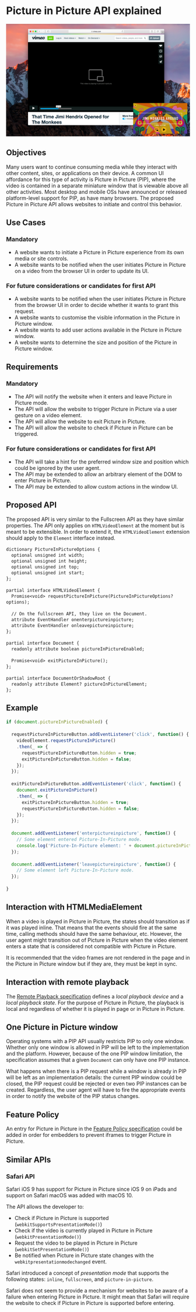 # Picture in Picture API explained

![Screenshot of Presentation Mode Web API in Safari](/images/safari-pip.png)

## Objectives

Many users want to continue consuming media while they interact with other content, sites, or applications on their device. A common UI affordance for this type of activity is Picture in Picture (PIP), where the video is contained in a separate miniature window that is viewable above all other activities. Most desktop and mobile OSs have announced or released platform-level support for PIP, as have many browsers. The proposed Picture in Picture API allows websites to initiate and control this behavior.

## Use Cases

### Mandatory

*   A website wants to initiate a Picture in Picture experience from its own media or site controls.
*   A website wants to be notified when the user initiates Picture in Picture on a video from the browser UI in order to update its UI.

### For future considerations or candidates for first API

*   A website wants to be notified when the user initiates Picture in Picture from the browser UI in order to decide whether it wants to grant this request.
*   A website wants to customise the visible information in the Picture in Picture window.
*   A website wants to add user actions available in the Picture in Picture window.
*   A website wants to determine the size and position of the Picture in Picture window.

## Requirements

### Mandatory

*   The API will notify the website when it enters and leave Picture in Picture mode.
*   The API will allow the website to trigger Picture in Picture via a user gesture on a video element.
*   The API will allow the website to exit Picture in Picture.
*   The API will allow the website to check if Picture in Picture can be triggered.

### For future considerations or candidates for first API

*   The API will take a hint for the preferred window size and position which could be ignored by the user agent.
*   The API may be extended to allow an arbitrary element of the DOM to enter Picture in Picture.
*   The API may be extended to allow custom actions in the window UI.

## Proposed API

The proposed API is very similar to the Fullscreen API as they have similar properties. The API only applies on `HTMLVideoElement` at the moment but is meant to be extensible. In order to extend it, the `HTMLVideoElement` extension should apply to the `Element` interface instead.

```
dictionary PictureInPictureOptions {
  optional unsigned int width;
  optional unsigned int height;
  optional unsigned int top;
  optional unsigned int start;
};

partial interface HTMLVideoElement {
  Promise<void> requestPictureInPicture(PictureInPictureOptions? options);

  // On the fullscreen API, they live on the Document.
  attribute EventHandler onenterpictureinpicture;
  attribute EventHandler onleavepictureinpicture;
};

partial interface Document {
  readonly attribute boolean pictureInPictureEnabled;

  Promise<void> exitPictureInPicture();
};

partial interface DocumentOrShadowRoot {
  readonly attribute Element? pictureInPictureElement;
};
```

## Example

```js
if (document.pictureInPictureEnabled) {
  
  requestPictureInPictureButton.addEventListener('click', function() {
    videoElement.requestPictureInPicture()
    .then(_ => {
      requestPictureInPictureButton.hidden = true;
      exitPictureInPictureButton.hidden = false;
    });
  });  
  
  exitPictureInPictureButton.addEventListener('click', function() {
    document.exitPictureInPicture()
    .then(_ => {
      exitPictureInPictureButton.hidden = true;
      requestPictureInPictureButton.hidden = false;
    });
  });

  document.addEventListener('enterpictureinpicture', function() {
    // Some element entered Picture-In-Picture mode.
    console.log('Picture-In-Picture element: ' + document.pictureInPictureElement); 
  });

  document.addEventListener('leavepictureinpicture', function() {
    // Some element left Picture-In-Picture mode.
  });

}
```

## Interaction with HTMLMediaElement

When a video is played in Picture in Picture, the states should transition as if it was played inline. That means that the events should fire at the same time, calling methods should have the same behaviour, etc. However, the user agent might transition out of Picture in Picture when the video element enters a state that is considered not compatible with Picture in Picture.

It is recommended that the video frames are not rendered in the page and in the Picture in Picture window but if they are, they must be kept in sync.

## Interaction with remote playback

The [Remote Playback specification](https://w3c.github.io/remote-playback/) defines a *local playback device* and a *local playback state*. For the purpose of Picture in Picture, the playback is local and regardless of whether it is played in page or in Picture in Picture.

## One Picture in Picture window

Operating systems with a PIP API usually restricts PIP to only one window. Whether only one window is allowed in PIP will be left to the implementation and the platform. However, because of the one PIP window limitation, the specification assumes that a given `Document` can only have one PIP instance.

What happens when there is a PIP request while a window is already in PIP will be left as an implementation details: the current PIP window could be closed, the PIP request could be rejected or even two PIP instances can be created. Regardless, the user agent will have to fire the appropriate events in order to notify the website of the PIP status changes.

## Feature Policy

An entry for Picture in Picture in the [Feature Policy specification](https://wicg.github.io/feature-policy/) could be added in order for embedders to prevent iframes to trigger Picture in Picture.

## Similar APIs

### Safari API

Safari iOS 9 has support for Picture in Picture since iOS 9 on iPads and support on Safari macOS was added with macOS 10.

The API allows the developer to:

*   Check if Picture in Picture is supported (`webkitSupportsPresentationMode()`)
*   Check if the video is currently played in Picture in Picture (`webkitPresentationMode()`)
*   Request the video to be played in Picture in Picture (`webkitSetPresentationMode()`)
*   Be notified when Picture in Picture state changes with the `webkitpresentationmodechanged` event.

Safari introduced a concept of *presentation mode* that supports the following states: `inline`, `fullscreen`, and `picture-in-picture`.

Safari does not seem to provide a mechanism for websites to be aware of a failure when entering Picture in Picture. It might mean that Safari will require the website to check if Picture in Picture is supported before entering.

